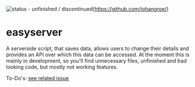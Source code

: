 ![status - unfinished / discontinued](https://img.shields.io/badge/status-unfinished_%2F_discontinued-orange)(https://github.com/johangroe/)


# easyserver
A serverside script, that saves data, allows users to change their details and provides an API over which this data can be accessed.
At the moment this is mainly in development, so you'll find unnecessary files, unfinished and bad looking code, but mostly not working features.

To-Do's: [see related issue](https://github.com/johangroe/easyserver/issues/1)
